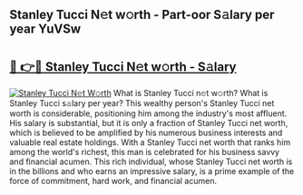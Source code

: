 ## Stanley Tucci N𝚎t w𝚘rth - Part-oor S𝚊lary per year YuVSw

# <h2><a href="http://gc2m71q.nevu.top/?p=Stanley+Tucci">🔗 👉🔴 Stanley Tucci N𝚎t w𝚘rth - S𝚊lary</a></h2>

[![Stanley Tucci N𝚎t W𝚘rth](https://i.imgur.com/Oavwk0R.jpeg)](http://gc2m71q.nevu.top/?p=Stanley+Tucci)
What is Stanley Tucci n𝚎t w𝚘rth? What is Stanley Tucci s𝚊lary per year?
This wealthy person's Stanley Tucci net worth is considerable, positioning him among the industry's most affluent. His salary is substantial, but it is only a fraction of Stanley Tucci net worth, which is believed to be amplified by his numerous business interests and valuable real estate holdings. With a Stanley Tucci net worth that ranks him among the world's richest, this man is celebrated for his business savvy and financial acumen. This rich individual, whose Stanley Tucci net worth is in the billions and who earns an impressive salary, is a prime example of the force of commitment, hard work, and financial acumen.
